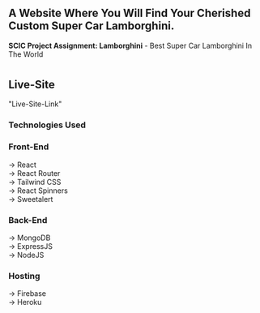 ## A Website Where You Will Find Your Cherished Custom Super Car Lamborghini.

**SCIC Project Assignment: Lamborghini** - Best Super Car Lamborghini In The World

#

## Live-Site

"Live-Site-Link"

### Technologies Used

### Front-End

-> React <br>
-> React Router <br>
-> Tailwind CSS <br>
-> React Spinners <br>
-> Sweetalert <br>

### Back-End

-> MongoDB <br>
-> ExpressJS <br>
-> NodeJS <br>

### Hosting

-> Firebase <br>
-> Heroku <br>
